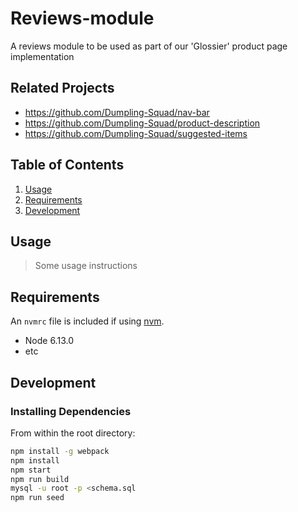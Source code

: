 # Reviews-module

A reviews module to be used as part of our 'Glossier' product page implementation

## Related Projects

  - https://github.com/Dumpling-Squad/nav-bar
  - https://github.com/Dumpling-Squad/product-description
  - https://github.com/Dumpling-Squad/suggested-items

## Table of Contents

1. [Usage](#Usage)
1. [Requirements](#requirements)
1. [Development](#development)

## Usage

> Some usage instructions

## Requirements

An `nvmrc` file is included if using [nvm](https://github.com/creationix/nvm).

- Node 6.13.0
- etc

## Development

### Installing Dependencies

From within the root directory:

```sh
npm install -g webpack
npm install
npm start
npm run build
mysql -u root -p <schema.sql
npm run seed
```
